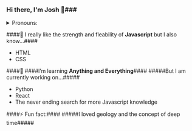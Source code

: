 ### Hi there, I'm Josh 👋###
<details>
  <summary> Pronouns:</summary> 
    He/She/It/They/Anything you want to call me 😄
 </details>

####🔭 I really like the strength and fleability of __Javascript__ but I also know...####
  - HTML
  - CSS

####🌱 ####I’m learning __Anything and Everything__####
 #####But I am currently working on...#####
  - Python
  - React
  - The never ending search for more Javascript knowledge

####⚡ Fun fact:####
#####I loved geology and the concept of deep time#####

<!--
**Yoshi-jrd/Yoshi-jrd** is a ✨ _special_ ✨ repository because its `README.md` (this file) appears on your GitHub profile.

Here are some ideas to get you started:

- 🔭 I’m currently working on ...
- 🌱 I’m currently learning ...
- 👯 I’m looking to collaborate on ...
- 🤔 I’m looking for help with ...
- 💬 Ask me about ...
- 📫 How to reach me: ...
- 😄 Pronouns: ...
- ⚡ Fun fact: ...
-->
